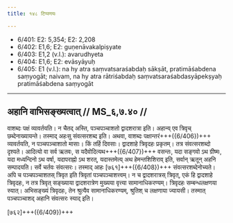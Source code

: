 ```yaml
---
title: १४८ टिप्पणयः

---
```

- 6/401: E2: 5,354; E2: 2,208
- 6/402: E1,6; E2: guṇenāvakalpiṣyate
- 6/403: E1,2 (v.l.): avarudhyeta
- 6/404: E1,6; E2: evāsyāyuḥ
- 6/405: E1 (v.l.): na hy atra saṃvatsaraśabdaḥ sākṣāt, pratimāśabdena saṃyogāt; naivam, na hy atra rātriśabdaḥ saṃvatsaraśabdasyāpekṣyaḥ pratimāśabdena saṃyogāt

____________________________________________


## अहानि वाभिसङ्ख्यत्वात् // MS_६,७.४० //

वाशब्दः पक्षं व्यावर्तयति। न चैतद् अस्ति, पञ्चपञ्चाशतो द्वादशरात्रा इति। अहान्य् एव त्रिवृच् छब्देनाख्यायन्ते। तस्माद् अहःसु संवत्सरशब्द इति। अथवा, वाशब्दः पक्षान्तरं+++({6/406})+++ व्यावर्तयति, न पञ्चपञ्चाशातो मासाः। किं तर्हि दिवसाः। द्वादशाहे त्रिवृदहः प्रकृतम्। तत्र संवत्सरशब्दो दृश्यते। आदित्यो वा सर्व ऋतवः, स यदैवोदित्यथ+++({6/407})+++ वसन्तः, यदा सङ्गवो ऽथ ग्रीष्मः, यदा मध्यन्दिनो ऽथ वर्षा, यदापराह्नो ऽथ शरत्, यदास्तमेत्य् अथ हेमन्तशिशिराव् इति, सर्वान् ऋतून् अहनि सम्पादयति। सर्वे चर्तवः संवत्सरः। तस्माद् आहः [७६१]+++({6/408})+++ संवत्सरशब्देनोच्यते। अपि च पञ्चपञ्चाशतस् त्रिवृत इति त्रिवृतां पञ्चपञ्चाशत्त्वम्। न च द्वादशरात्रस् त्रिवृत्, एकं हि द्वादशाहे त्रिवृदहः, न तत्र त्रिवृत् सङ्ख्याया द्वादशरात्रेण मुख्यया वृत्त्या सामानाधिकरण्यम्। त्रिवृदहः सम्बन्धलक्षणया स्यात्। अभिसङ्ख्यं त्रिवृदहः, तेन श्रुत्यैव सामानाधिकरण्यम्, श्रुतिश् च लक्षणाया ज्यायसी। तस्मात् पञ्चपञ्चाशद् अहानि संवत्सरः स्याद् इति।

[७६२]+++({6/409})+++